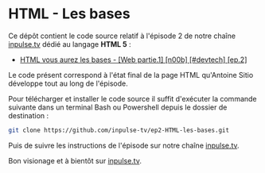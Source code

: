# HTML - Les bases

Ce dépôt contient le code source relatif à l'épisode 2 de notre chaîne [inpulse.tv](https://www.inpulse.tv) dédié au langage **HTML 5** :
- [HTML vous aurez les bases - [Web partie.1] [n00b] [#devtech] [ep.2]](https://www.youtube.com/watch?v=SIAE4_-uP3E)

Le code présent correspond à l'état final de la page HTML qu'Antoine Sitio développe tout au long de l'épisode.

Pour télécharger et installer le code source il suffit d'exécuter la commande suivante dans un terminal Bash ou Powershell depuis le dossier de destination :
```bash
git clone https://github.com/inpulse-tv/ep2-HTML-les-bases.git
```
Puis de suivre les instructions de l'épisode sur notre chaîne [inpulse.tv](https://www.inpulse.tv).

Bon visionage et à bientôt sur [inpulse.tv](https://www.inpulse.tv).
